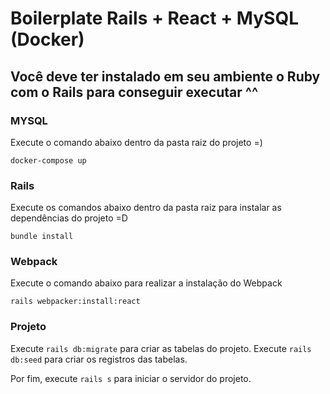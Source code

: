 # Boilerplate Rails + React + MySQL (Docker)
## Você deve ter instalado em seu ambiente o Ruby com o Rails para conseguir executar ^^

### MYSQL
Execute o comando abaixo dentro da pasta raiz do projeto =)

<code>docker-compose up</code>

### Rails
Execute os comandos abaixo dentro da pasta raiz para instalar as dependências do projeto =D

<code>bundle install</code>

### Webpack
Execute o comando abaixo para realizar a instalação do Webpack

<code>rails webpacker:install:react</code>

### Projeto
Execute <code>rails db:migrate</code> para criar as tabelas do projeto.
Execute <code>rails db:seed</code> para criar os registros das tabelas.

Por fim, execute <code>rails s</code> para iniciar o servidor do projeto.
